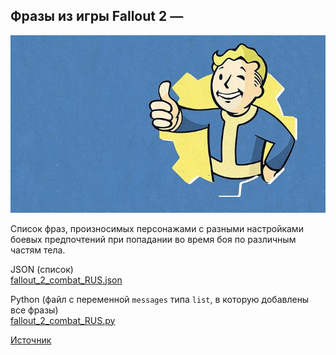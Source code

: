 ## Фразы из игры Fallout 2 — 

![preview.jpg](preview.jpg)

Список фраз, произносимых персонажами с разными настройками боевых предпочтений 
при попадании во время боя по различным частям тела.

JSON (список)  
[fallout_2_combat_RUS.json](fallout_2_combat_RUS.json)  

Python (файл с переменной `messages` типа `list`, в которую добавлены все фразы)  
[fallout_2_combat_RUS.py](fallout_2_combat_RUS.py)


[Источник](https://fallout.fandom.com/ru/wiki/COMBATAI.MSG_(Fallout_2))